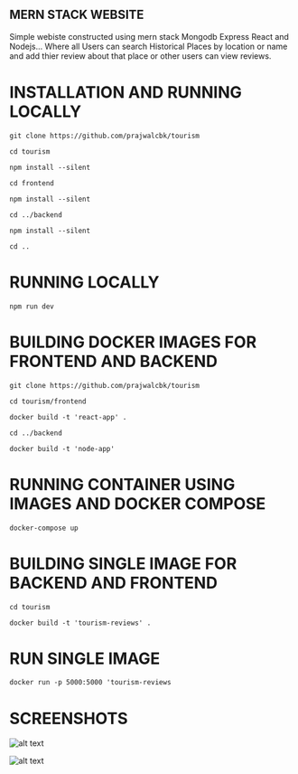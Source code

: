 ## MERN STACK WEBSITE
Simple webiste constructed using mern stack Mongodb Express React and Nodejs...
Where all Users can search Historical Places by location or name and add thier review about that place or other users can view reviews. 




# INSTALLATION AND RUNNING LOCALLY
	git clone https://github.com/prajwalcbk/tourism

	cd tourism

	npm install --silent

	cd frontend 

	npm install --silent

	cd ../backend

	npm install --silent

	cd ..

# RUNNING LOCALLY
	npm run dev



# BUILDING DOCKER IMAGES FOR FRONTEND AND BACKEND
	git clone https://github.com/prajwalcbk/tourism

	cd tourism/frontend

	docker build -t 'react-app' .

	cd ../backend

	docker build -t 'node-app'

# RUNNING CONTAINER USING IMAGES AND DOCKER COMPOSE

	docker-compose up

# BUILDING SINGLE IMAGE FOR BACKEND AND FRONTEND

	cd tourism

	docker build -t 'tourism-reviews' .

# RUN SINGLE IMAGE

	docker run -p 5000:5000 'tourism-reviews


# SCREENSHOTS
![alt text](https://github.com/prajwalcbk/tourism/blob/main/images/Screenshot%20from%202021-07-05%2012-36-57.png)


![alt text](https://github.com/prajwalcbk/tourism/blob/main/images/Screenshot%20from%202021-07-05%2012-39-47.png)


